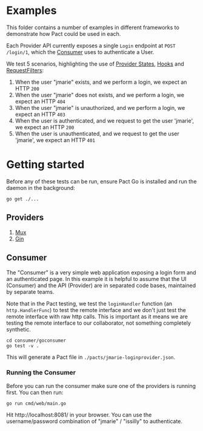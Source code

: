 # Examples

This folder contains a number of examples in different frameworks to demonstrate
how Pact could be used in each.

Each Provider API currently exposes a single `Login` endpoint at `POST /login/1`,
which the [Consumer](consumer/goconsumer) uses to authenticate a User.

We test 5 scenarios, highlighting the use of [Provider States](/teetachp/pact-go#provider#provider-states), [Hooks](/teetachp/pact-go#before-and-after-hooks) and [RequestFilters](/teetachp/pact-go#request-filters):

1.  When the user "jmarie" exists, and we perform a login, we expect an HTTP `200`
1.  When the user "jmarie" does not exists, and we perform a login, we expect an HTTP `404`
1.  When the user "jmarie" is unauthorized, and we perform a login, we expect an HTTP `403`
1.  When the user is authenticated, and we request to get the user 'jmarie', we expect an HTTP `200`
1.  When the user is unauthenticated, and we request to get the user 'jmarie', we expect an HTTP `401`

# Getting started

Before any of these tests can be run, ensure Pact Go is installed and run the
daemon in the background:

```
go get ./...
```

## Providers

1.  [Mux](mux)
2.  [Gin](gin)

## Consumer

The "Consumer" is a very simple web application exposing a login form and an
authenticated page. In this example it is helpful to assume that the UI (Consumer)
and the API (Provider) are in separated code bases, maintained by separate teams.

Note that in the Pact testing, we test the `loginHandler` function (an `http.HandlerFunc`)
to test the remote interface and we don't just test the remote interface with
raw http calls. This is important as it means we are testing the remote interface
to our collaborator, not something completely synthetic.

```
cd consumer/goconsumer
go test -v .
```

This will generate a Pact file in `./pacts/jmarie-loginprovider.json`.

### Running the Consumer

Before you can run the consumer make sure one of the providers is
running first. You can then run:

```
go run cmd/web/main.go
```

Hit http://localhost:8081/ in your browser. You can use the username/password
combination of "jmarie" / "issilly" to authenticate.
